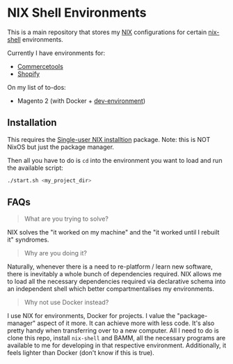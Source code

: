 # NIX Shell Environments

This is a main repository that stores my [NIX](https://nixos.org/) configurations for certain [nix-shell](https://nix.dev/manual/nix/2.24/command-ref/nix-shell.html) environments.


Currently I have environments for:
* [Commercetools](./commercetools/)
* [Shopify](./shopify/)

On my list of to-dos:
* Magento 2 (with Docker + [dev-environment](./environments/dev-environment/))

## Installation

This requires the [Single-user NIX installtion](https://nixos.org/download/) package. Note: this is NOT NixOS but just the package manager.

Then all you have to do is `cd` into the environment you want to load and run the available script:
```bash
./start.sh <my_project_dir>
```

## FAQs

> What are you trying to solve?

NIX solves the "it worked on my machine" and the "it worked until I rebuilt it" syndromes.

> Why are you doing it?

Naturally, whenever there is a need to re-platform / learn new software, there is inevitably a whole bunch of dependencies required. NIX allows me to load all the necessary dependencies required via declarative schema into an independent shell which better compartmentalises my environments.

> Why not use Docker instead?

I use NIX for environments, Docker for projects. I value the "package-manager" aspect of it more. It can achieve more with less code. It's also pretty handy when transferring over to a new computer. All I need to do is clone this repo, install `nix-shell` and BAMM, all the necessary programs are available to me for developing in that respective environment. Additionally, it feels lighter than Docker (don't know if this is true).
